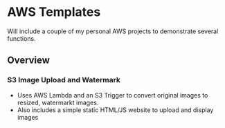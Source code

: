 # AWS Templates

Will include a couple of my personal AWS projects to demonstrate several functions.

## Overview

### S3 Image Upload and Watermark 
- Uses AWS Lambda and an S3 Trigger to convert original images to resized, watermarkt images.
- Also includes a simple static HTML/JS website to upload and display images
